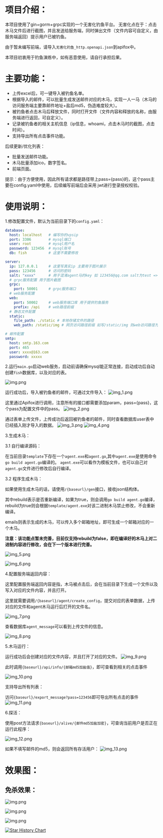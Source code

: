 # 项目介绍：

本项目使用了gin+gorm+grpc实现的一个无害化钓鱼平台。
无害化点在于：点击木马文件后进行截图，并且发送给服务端，同时弹出文件（文件内容可自定义，由服务端返回）提示用户已被钓鱼。

由于暂未编写前端，请导入`无害化钓鱼_http.openapi.json`到apifox中。


本项目初衷用于钓鱼演练中，如有恶意使用，请自行承担后果。

# 主要功能：

- 上传excel后，可一键导入被钓鱼名单。
- 根据导入的邮件，可以批量生成发送邮件对应的木马，实现一人一马（木马的访问服务端主要靠邮件地址+盐后md5，伪造难度较大）。
- 被钓鱼者点击木马后释放文件，同时打开文件（文件内容和释放的名称，由服务端进行返回，可自定义）。
- 记录被钓鱼者的相关主机信息（ip信息，whoami，点击木马时的截图，点击时间）。
- 支持导出所有点击事件功能。

后续更新/优化列表：

- 批量发送邮件功能。
- 木马批量添加ico，数字签名。
- 前端页面。

提示：由于方便使用，因此所有请求都是路径带上pass={pass}的，这个pass主要在config.yaml中使用，后续编写前端后会采用
jwt进行登录授权校验。

# 使用说明：

1.修改配置文件，默认为当前目录下的`config.yaml`：

```yaml
database:
  host: localhost   # 编写你的vpsip
  port: 3306        # mysql端口
  user: root        # mysql用户名
  password: 123456  # mysql账号
  db: fish          # 这里不需要修改

server:
  ip: 127.0.0.1     # 这里写真实ip 主要用于图片展示
  pass: 123456      # 访问的密码
  salt: "xxxx"      # 用于混淆agent马的key 如 123456@qq.com salt为test => md5(md5(123456@qq.com)test) 小写32位
  # grpc服务配置 用于图片截图
  grpc:
    port: 50001     # grpc服务端口
  # web服务配置
  web:
    port: 50002     # web服务端口库 用于提供钓鱼服务
    prefix: /api    # web路径前缀
  # 静态文件配置
  static:
    file_path: ./static # 本地存储文件的路径
    web_path: /static/img # 网页访问路径前缀 如写/static/img 则web访问路径为 http://ip:port/(web_prefix)/static/img

# 邮件配置
smtp:
  host: smtp.163.com
  port: 465
  user: xxxx@163.com
  password: xxxxx

```

2.运行`main.go`启动web服务，启动前请确保mysql能正常连接，启动成功后自动创建`fish`数据库，以及对应的表。

![img.png](img/img.png)

运行成功后，导入被钓鱼者的邮件，可通过文件导入：
![img_1.png](img/img_1.png)

这里通过Apifox进行调用，注意所有的接口都需要添加param，pass={pass}，这个pass为配置文件中的pass。
![img_2.png](img/img_2.png)

通过表单上传文件，上传成功后返回被钓鱼者的邮件，同时查看数据库user表中已经插入刚才导入的数据。
![img_3.png](img/img_3.png)
![img_4.png](img/img_4.png)

3.生成木马：

3.1 自行编译源码：

在当前目录`template`下存在一个`agent.exe`和`agent.go`,其中`agent.exe`是使用命令`go build agent.go`编译的。
`agent.exe`可以看作为模板文件，也可以自己对`agent.go`文件进行修改后自行编译。

3.2 程序生成木马：

如果使用生成木马的话，请使用`/{baseurl}/gen`接口，接收json结构体。

其中rebuild表示是否重新编译，如果为true，则会调用`go build agent.go`编译，
rebuild为true则会根据`template/agent.exe`对该二进制木马禁止修改，不会重新编译。

emails则表示生成的木马，可以传入多个邮箱地址，即可生成一个邮箱对应的一个木马。

**注意：该功能点暂未完善，目前仅支持rebuild为false，即在编译好的木马上对二进制内容进行修改，会在下一个版本进行完善。**

![img_5.png](img/img_5.png)

![img_6.png](img/img_6.png)

4.配置服务端返回内容：

这里配置服务端返回内容是指，木马被点击后，会在当前目录下生成一个文件以及写入对应的文件内容，并且打开。

这里就需要调用`/{baseurl}/agent/create_config`，提交对应的表单数据，上传对应的文件和agent木马运行后打开的文件名。

![img_7.png](img/img_7.png)

查看数据库`agent_message`可以看到上传文件的信息。

![img_8.png](img/img_8.png)

5.木马运行：

运行成功后会创建对应的文件内容，并且打开了对应的文件。
![img_9.png](img/img_9.png)

此时调用`{baseurl}/api/info/{邮箱md5加盐值}`，即可查看到相关的点击事件

![img_10.png](img/img_10.png)

支持导出所有列表：

访问`{baseurl}/export_message?pass=123456`即可导出所有点击的事件
![img_11.png](img/img_11.png)


6.探活：

使用post方法请求`{baseurl}/alive/{邮件md5加盐加密}`，可查询当前用户是否正在运行此程序：

![img_12.png](img/img_12.png)


如果不填写邮件的md5，则会返回所有存活用户：
![img_13.png](img/img_13.png)


# 效果图：

## 免杀效果：

![img.png](img/img_14.png)

![img.png](img/img_15.png)

![img.png](img/img_16.png)

[![Star History Chart](https://api.star-history.com/svg?repos=pow1e/pfish&type=Date)](https://star-history.com/#pow1e/pfish&Date)
